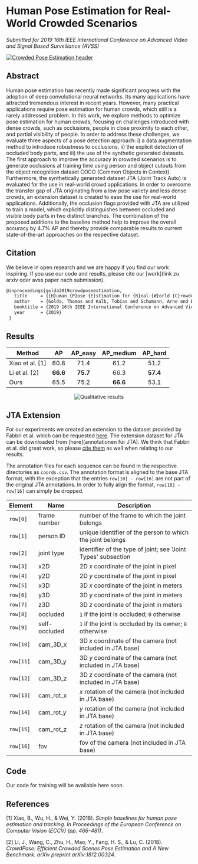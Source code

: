 # Human Pose Estimation for Real-World Crowded Scenarios
_Submitted for 2019 16th IEEE International Conference on Advanced Video and Signal Based Surveillance (AVSS)_

[![Crowded Pose Estimation header](https://github.com/thomasgolda/Human-Pose-Estimation-for-Real-World-Crowded-Scenarios/blob/master/header.png?raw=true)](https://www.iosb.fraunhofer.de/servlet/is/12481/)

## Abstract
Human pose estimation has recently made significant progress with the adoption of deep convolutional neural networks. Its many applications have attracted tremendous interest in recent years. However, many practical applications require pose estimation for human crowds, which still is a rarely addressed problem. In this work, we explore methods to optimize pose estimation for human crowds, focusing on challenges introduced with dense crowds, such as occlusions, people in close proximity to each other, and partial visibility of people. In order to address these challenges, we evaluate three aspects of a pose detection approach: i) a data augmentation method to introduce robustness to occlusions, ii) the explicit detection of occluded body parts,  and iii) the use of the synthetic generated datasets. The first approach to improve the accuracy in crowded scenarios is to generate occlusions at training time using person and object cutouts from the object recognition dataset COCO (Common Objects in Context). Furthermore, the synthetically generated dataset JTA (Joint Track Auto) is evaluated for the use in real-world crowd applications. In order to overcome the transfer gap of JTA originating from a low pose variety and less dense crowds, an extension dataset is created to ease the use for real-world applications. Additionally, the occlusion flags provided with JTA are utilized to train a model, which explicitly distinguishes between occluded and visible body parts in two distinct branches. The combination of the proposed additions to the baseline method help to improve the overall accuracy by 4.7\% AP and thereby provide comparable results to current state-of-the-art approaches on the respective dataset.

## Citation
We believe in open research and we are happy if you find our work inspiring. If you use our code and results, please cite our [work](link zu arxiv oder avss paper nach submission).

```latex
@inproceedings{golda2019crowdposeestimation,
   title     = {{H}uman {P}ose {E}stimation for {R}eal-{W}orld {C}rowded {S}cenarios},
   author    = {Golda, Thomas and Kalb, Tobias and Schumann, Arne and Beyerer, J\"uergen},
   booktitle = {2019 16th IEEE International Conference on Advanced Video and Signal Based Surveillance (AVSS)},
   year      = {2019}
 }
```

## Results
| Method          | AP         | AP_easy    | AP_medium   | AP_hard    |
|-----------------|:----------:|:----------:|:-----------:|:----------:|
| Xiao et al. [1] | 60.8       | 71.4       | 61.2        | 51.2       |
| Li et al. [2]   | **66.6**   | **75.7**   | 66.3        | **57.4**   |
| Ours            | 65.5       | 75.2       | **66.6**    | 53.1       |

<div style="text-align: center;"><img src="https://github.com/thomasgolda/Human-Pose-Estimation-for-Real-World-Crowded-Scenarios/blob/master/avss2019_crowd-paper-qualitative-results.png?raw=true" alt="Qualitative results" /></div>

## JTA Extension
For our experiments we created an extension to the dataset provided by Fabbri et al. which can be requested [here](https://github.com/fabbrimatteo/JTA-Dataset). The extension dataset for JTA can be downloaded from [here](annotationen für JTA). We think that Fabbri et al. did great work, so please [cite them](https://github.com/fabbrimatteo/JTA-Mods) as well when relating to our results.

The annotation files for each sequence can be found in the respective directories as `coords.csv`. The annotation format 
is aligned to the base JTA format, with the exception that the entries `row[10] - row[16]` are not part of the original JTA annotations.
In order to fully align the format, `row[10] - row[16]` can simply be dropped.


| Element   | Name          | Description                                                  |
| --------  | ------------- | ------------------------------------------------------------ |
| `row[0]`  | frame number  | number of the frame to which the joint belongs               |
| `row[1]`  | person ID     | unique identifier of the person to which the joint belongs   |
| `row[2]`  | joint type    | identifier of the type of joint; see 'Joint Types' subsection |
| `row[3]`  | x2D           | 2D _x_ coordinate of the joint in pixel                      |
| `row[4]`  | y2D           | 2D _y_ coordinate of the joint in pixel                      |
| `row[5]`  | x3D           | 3D _x_ coordinate of the joint in meters                     |
| `row[6]`  | y3D           | 3D _y_ coordinate of the joint in meters                     |
| `row[7]`  | z3D           | 3D _z_ coordinate of the joint in meters                     |
| `row[8]`  | occluded      | `1` if the joint is occluded; `0` otherwise                  |
| `row[9]`  | self-occluded | `1` if the joint is occluded by its owner; `0` otherwise     |
| `row[10]` | cam_3D_x      | 3D _x_ coordinate of the camera (not included in JTA base)   |
| `row[11]` | cam_3D_y      | 3D _y_ coordinate of the camera (not included in JTA base)   |
| `row[12]` | cam_3D_z      | 3D _z_ coordinate of the camera (not included in JTA base)   |
| `row[13]` | cam_rot_x     | _x_ rotation of the camera (not included in JTA base)        |
| `row[14]` | cam_rot_y     | _y_ rotation of the camera (not included in JTA base)        |
| `row[15]` | cam_rot_z     | _z_ rotation of the camera (not included in JTA base)        |
| `row[16]` | fov           | fov of the camera (not included in JTA base)                 |


## Code
Our code for training will be available here soon.

## References
[1] Xiao, B., Wu, H., & Wei, Y. (2018). _Simple baselines for human pose estimation and tracking. In Proceedings of the European Conference on Computer Vision (ECCV) (pp. 466-481)_.

[2] Li, J., Wang, C., Zhu, H., Mao, Y., Fang, H. S., & Lu, C. (2018). _CrowdPose: Efficient Crowded Scenes Pose Estimation and A New Benchmark. arXiv preprint arXiv:1812.00324_.
